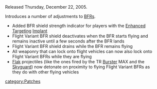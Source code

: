 Released Thursday, December 22, 2005.

Introduces a number of adjustments to [BFRs](../BFR.md).

- Added BFR shield strength indicator for players with the [Enhanced
  Targeting](../Enhanced_Targeting.md)
  [Implant](../Implant.md)
- Flight Variant BFR shield deactivates when the BFR starts flying and
  remains inactive until a few seconds after the BFR lands
- Flight Variant BFR shield drains while the BFR remains flying
- All weaponry that can lock onto flight vehicles can now also lock
  onto Flight Variant BFRs while they are flying
- [Flak](../Flak.md) projectiles (like the ones fired by the TR
  [Burster](../Burster.md) MAX and the
  [Skyguard](../Skyguard.md)) now detonate on proximity to flying
  Flight Variant BFRs as they do with other flying vehicles

[category:Patches](category:Patches.md)
